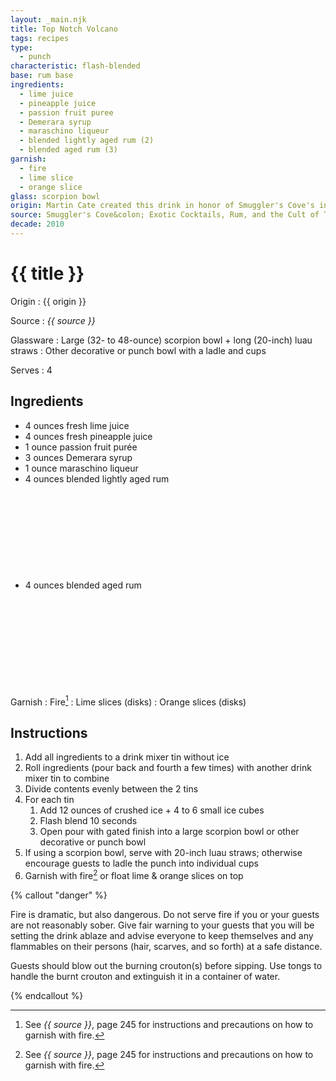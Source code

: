 ```yaml
---
layout: _main.njk
title: Top Notch Volcano
tags: recipes
type:
  - punch
characteristic: flash-blended
base: rum base
ingredients:
  - lime juice
  - pineapple juice
  - passion fruit puree
  - Demerara syrup
  - maraschino liqueur
  - blended lightly aged rum (2)
  - blended aged rum (3)
garnish:
  - fire
  - lime slice
  - orange slice
glass: scorpion bowl
origin: Martin Cate created this drink in honor of Smuggler's Cove's interior designer, Ignacio "Notch" Gonzalez.
source: Smuggler's Cove&colon; Exotic Cocktails, Rum, and the Cult of Tiki
decade: 2010
---
```

<!-- markdownlint-disable MD025 -->
# {{ title }}
<!-- markdownlint-disable MD025 -->

Origin
  : {{ origin }}

Source
  : <cite>{{ source }}</cite>

Glassware
  : Large (32- to 48-ounce) scorpion bowl + long (20-inch) luau straws
  : Other decorative or punch bowl with a ladle and cups

Serves
  : 4

## Ingredients

* 4 ounces fresh lime juice
* 4 ounces fresh pineapple juice
* 1 ounce passion fruit purée
* 3 ounces Demerara syrup
* 1 ounce maraschino liqueur
* 4 ounces blended lightly aged rum<icon-l space="1em" class="bigger" label="(2)"><span class="with-icon"><svg class="icon"><use href="/assets/images/icons/circle-2.svg#circle-2"></use></svg></span></icon-l>
* 4 ounces blended aged rum<icon-l space="1em" class="bigger" label="(3)"><span class="with-icon"><svg class="icon"><use href="/assets/images/icons/circle-3.svg#circle-3"></use></svg></span></icon-l>

Garnish
  : Fire[^1]
  : Lime slices (disks)
  : Orange slices (disks)

## Instructions

1. Add all ingredients to a drink mixer tin without ice
2. Roll ingredients (pour back and fourth a few times) with another drink mixer tin to combine
3. Divide contents evenly between the 2 tins
4. For each tin
   1. Add 12 ounces of crushed ice + 4 to 6 small ice cubes
   2. Flash blend 10 seconds
   3. Open pour with gated finish into a large scorpion bowl or other decorative or punch bowl
5. If using a scorpion bowl, serve with 20-inch luau straws; otherwise encourage guests to ladle the punch into individual cups
6. Garnish with fire[^1] or float lime & orange slices on top

[^1]: See <cite>{{ source }}</cite>, page 245 for instructions and precautions on how to garnish with fire.

<!-- markdownlint-disable MD012 -->
{% callout "danger" %}
<!-- markdownlint-enable MD012 -->

  Fire is dramatic, but also dangerous. Do not serve fire if you or your guests are not reasonably sober. Give fair warning to your guests that you will be setting the drink ablaze and advise everyone to keep themselves and any flammables on their persons (hair, scarves, and so forth) at a safe distance.

  Guests should blow out the burning crouton(s) before sipping. Use tongs to handle the burnt crouton and extinguish it in a container of water.

{% endcallout %}

